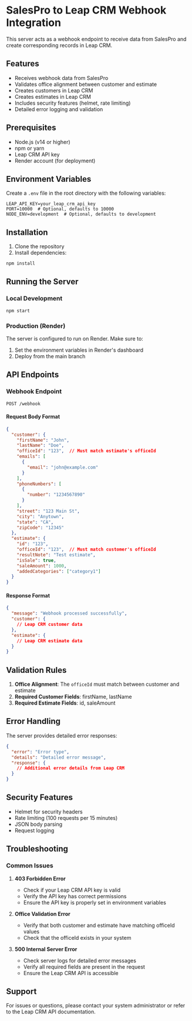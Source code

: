 # SalesPro to Leap CRM Webhook Integration

This server acts as a webhook endpoint to receive data from SalesPro and create corresponding records in Leap CRM.

## Features

- Receives webhook data from SalesPro
- Validates office alignment between customer and estimate
- Creates customers in Leap CRM
- Creates estimates in Leap CRM
- Includes security features (helmet, rate limiting)
- Detailed error logging and validation

## Prerequisites

- Node.js (v14 or higher)
- npm or yarn
- Leap CRM API key
- Render account (for deployment)

## Environment Variables

Create a `.env` file in the root directory with the following variables:

```env
LEAP_API_KEY=your_leap_crm_api_key
PORT=10000  # Optional, defaults to 10000
NODE_ENV=development  # Optional, defaults to development
```

## Installation

1. Clone the repository
2. Install dependencies:
```bash
npm install
```

## Running the Server

### Local Development
```bash
npm start
```

### Production (Render)
The server is configured to run on Render. Make sure to:
1. Set the environment variables in Render's dashboard
2. Deploy from the main branch

## API Endpoints

### Webhook Endpoint
```
POST /webhook
```

#### Request Body Format
```json
{
  "customer": {
    "firstName": "John",
    "lastName": "Doe",
    "officeId": "123",  // Must match estimate's officeId
    "emails": [
      {
        "email": "john@example.com"
      }
    ],
    "phoneNumbers": [
      {
        "number": "1234567890"
      }
    ],
    "street": "123 Main St",
    "city": "Anytown",
    "state": "CA",
    "zipCode": "12345"
  },
  "estimate": {
    "id": "123",
    "officeId": "123",  // Must match customer's officeId
    "resultNote": "Test estimate",
    "isSale": true,
    "saleAmount": 1000,
    "addedCategories": ["category1"]
  }
}
```

#### Response Format
```json
{
  "message": "Webhook processed successfully",
  "customer": {
    // Leap CRM customer data
  },
  "estimate": {
    // Leap CRM estimate data
  }
}
```

## Validation Rules

1. **Office Alignment**: The `officeId` must match between customer and estimate
2. **Required Customer Fields**: firstName, lastName
3. **Required Estimate Fields**: id, saleAmount

## Error Handling

The server provides detailed error responses:

```json
{
  "error": "Error type",
  "details": "Detailed error message",
  "response": {
    // Additional error details from Leap CRM
  }
}
```

## Security Features

- Helmet for security headers
- Rate limiting (100 requests per 15 minutes)
- JSON body parsing
- Request logging

## Troubleshooting

### Common Issues

1. **403 Forbidden Error**
   - Check if your Leap CRM API key is valid
   - Verify the API key has correct permissions
   - Ensure the API key is properly set in environment variables

2. **Office Validation Error**
   - Verify that both customer and estimate have matching officeId values
   - Check that the officeId exists in your system

3. **500 Internal Server Error**
   - Check server logs for detailed error messages
   - Verify all required fields are present in the request
   - Ensure the Leap CRM API is accessible

## Support

For issues or questions, please contact your system administrator or refer to the Leap CRM API documentation.
